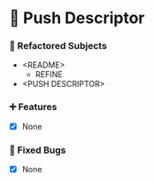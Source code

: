 # 🏁 Push Descriptor

### 🔧 Refactored Subjects

* \<README>
    * REFINE
* \<PUSH DESCRIPTOR>

### ➕ Features 

*   [X] None

### 🚨 Fixed Bugs

*   [X] None